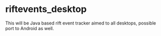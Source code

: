 # riftevents_desktop
This will be Java based rift event tracker aimed to all desktops, possible port to Android as well.
